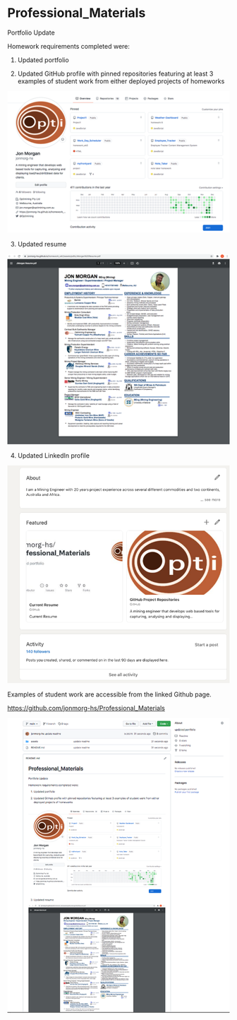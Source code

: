 # Professional_Materials

Portfolio Update

Homework requirements completed were:

1. Updated portfolio

2. Updated GitHub profile with pinned repositories featuring at least 3 examples of student work from either deployed projects of homeworks

<img src="assets/images/screenshot_2.png">

3. Updated resume

<img src="assets/images/screenshot_1.png">

4. Updated LinkedIn profile

<img src="assets/images/screenshot_3.png">

Examples of student work are accessible from the linked Github page.

https://github.com/jonmorg-hs/Professional_Materials

<img src="assets/images/screenshot.png">
